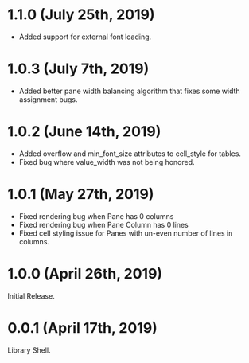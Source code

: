 # 1.1.0 (July 25th, 2019)

* Added support for external font loading.

# 1.0.3 (July 7th, 2019)

* Added better pane width balancing algorithm that fixes some width assignment bugs.

# 1.0.2 (June 14th, 2019)

* Added overflow and min_font_size attributes to cell_style for tables.
* Fixed bug where value_width was not being honored.

# 1.0.1 (May 27th, 2019)

* Fixed rendering bug when Pane has 0 columns
* Fixed rendering bug when Pane Column has 0 lines
* Fixed cell styling issue for Panes with un-even number of lines in columns.

# 1.0.0 (April 26th, 2019)

Initial Release.

# 0.0.1 (April 17th, 2019)

Library Shell.
